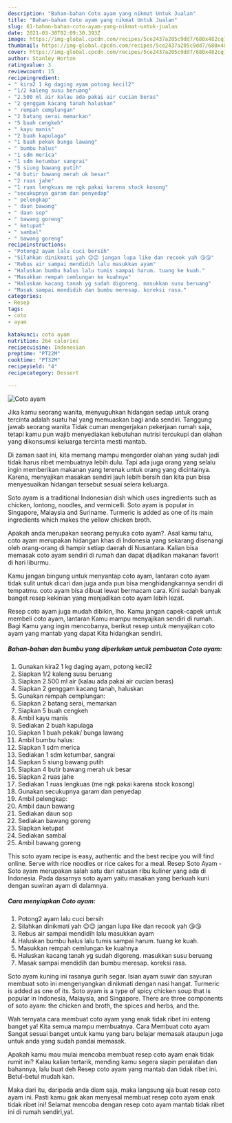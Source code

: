 ```yaml
---
description: "Bahan-bahan Coto ayam yang nikmat Untuk Jualan"
title: "Bahan-bahan Coto ayam yang nikmat Untuk Jualan"
slug: 61-bahan-bahan-coto-ayam-yang-nikmat-untuk-jualan
date: 2021-03-30T02:09:30.393Z
image: https://img-global.cpcdn.com/recipes/5ce2437a205c9dd7/680x482cq70/coto-ayam-foto-resep-utama.jpg
thumbnail: https://img-global.cpcdn.com/recipes/5ce2437a205c9dd7/680x482cq70/coto-ayam-foto-resep-utama.jpg
cover: https://img-global.cpcdn.com/recipes/5ce2437a205c9dd7/680x482cq70/coto-ayam-foto-resep-utama.jpg
author: Stanley Horton
ratingvalue: 3
reviewcount: 15
recipeingredient:
- " kira2 1 kg daging ayam potong kecil2"
- "1/2 kaleng susu beruang"
- "2.500 ml air kalau ada pakai air cucian beras"
- "2 genggam kacang tanah haluskan"
- " rempah cemplungan"
- "2 batang serai memarkan"
- "5 buah cengkeh"
- " kayu manis"
- "2 buah kapulaga"
- "1 buah pekak bunga lawang"
- " bumbu halus"
- "1 sdm merica"
- "1 sdm ketumbar sangrai"
- "5 siung bawang putih"
- "4 butir bawang merah uk besar"
- "2 ruas jahe"
- "1 ruas lengkuas me ngk pakai karena stock kosong"
- "secukupnya garam dan penyedap"
- " pelengkap"
- " daun bawang"
- " daun sop"
- " bawang goreng"
- " ketupat"
- " sambal"
- " bawang goreng"
recipeinstructions:
- "Potong2 ayam lalu cuci bersih"
- "Silahkan dinikmati yah 😉😉 jangan lupa like dan recook yah 😘😘"
- "Rebus air sampai mendidih lalu masukkan ayam"
- "Haluskan bumbu halus lalu tumis sampai harum. tuang ke kuah."
- "Masukkan rempah cemlungan ke kuahnya"
- "Haluskan kacang tanah yg sudah digoreng. masukkan susu beruang"
- "Masak sampai mendidih dan bumbu meresap. koreksi rasa."
categories:
- Resep
tags:
- coto
- ayam

katakunci: coto ayam 
nutrition: 264 calories
recipecuisine: Indonesian
preptime: "PT22M"
cooktime: "PT32M"
recipeyield: "4"
recipecategory: Dessert

---
```



![Coto ayam](https://img-global.cpcdn.com/recipes/5ce2437a205c9dd7/680x482cq70/coto-ayam-foto-resep-utama.jpg)

Jika kamu seorang wanita, menyuguhkan hidangan sedap untuk orang tercinta adalah suatu hal yang memuaskan bagi anda sendiri. Tanggung jawab seorang  wanita Tidak cuman mengerjakan pekerjaan rumah saja, tetapi kamu pun wajib menyediakan kebutuhan nutrisi tercukupi dan olahan yang dikonsumsi keluarga tercinta mesti mantab.

Di zaman  saat ini, kita memang mampu mengorder olahan yang sudah jadi tidak harus ribet membuatnya lebih dulu. Tapi ada juga orang yang selalu ingin memberikan makanan yang terenak untuk orang yang dicintainya. Karena, menyajikan masakan sendiri jauh lebih bersih dan kita pun bisa menyesuaikan hidangan tersebut sesuai selera keluarga. 

Soto ayam is a traditional Indonesian dish which uses ingredients such as chicken, lontong, noodles, and vermicelli. Soto ayam is popular in Singapore, Malaysia and Suriname. Turmeric is added as one of its main ingredients which makes the yellow chicken broth.

Apakah anda merupakan seorang penyuka coto ayam?. Asal kamu tahu, coto ayam merupakan hidangan khas di Indonesia yang sekarang disenangi oleh orang-orang di hampir setiap daerah di Nusantara. Kalian bisa memasak coto ayam sendiri di rumah dan dapat dijadikan makanan favorit di hari liburmu.

Kamu jangan bingung untuk menyantap coto ayam, lantaran coto ayam tidak sulit untuk dicari dan juga anda pun bisa menghidangkannya sendiri di tempatmu. coto ayam bisa dibuat lewat bermacam cara. Kini sudah banyak banget resep kekinian yang menjadikan coto ayam lebih lezat.

Resep coto ayam juga mudah dibikin, lho. Kamu jangan capek-capek untuk membeli coto ayam, lantaran Kamu mampu menyajikan sendiri di rumah. Bagi Kamu yang ingin mencobanya, berikut resep untuk menyajikan coto ayam yang mantab yang dapat Kita hidangkan sendiri.

<!--inarticleads1-->

##### Bahan-bahan dan bumbu yang diperlukan untuk pembuatan Coto ayam:

1. Gunakan  kira2 1 kg daging ayam, potong kecil2
1. Siapkan 1/2 kaleng susu beruang
1. Siapkan 2.500 ml air (kalau ada pakai air cucian beras)
1. Siapkan 2 genggam kacang tanah, haluskan
1. Gunakan  rempah cemplungan:
1. Siapkan 2 batang serai, memarkan
1. Siapkan 5 buah cengkeh
1. Ambil  kayu manis
1. Sediakan 2 buah kapulaga
1. Siapkan 1 buah pekak/ bunga lawang
1. Ambil  bumbu halus:
1. Siapkan 1 sdm merica
1. Sediakan 1 sdm ketumbar, sangrai
1. Siapkan 5 siung bawang putih
1. Siapkan 4 butir bawang merah uk besar
1. Siapkan 2 ruas jahe
1. Sediakan 1 ruas lengkuas (me ngk pakai karena stock kosong)
1. Gunakan secukupnya garam dan penyedap
1. Ambil  pelengkap:
1. Ambil  daun bawang
1. Sediakan  daun sop
1. Sediakan  bawang goreng
1. Siapkan  ketupat
1. Sediakan  sambal
1. Ambil  bawang goreng


This soto ayam recipe is easy, authentic and the best recipe you will find online. Serve with rice noodles or rice cakes for a meal. Resep Soto Ayam - Soto ayam merupakan salah satu dari ratusan ribu kuliner yang ada di Indonesia. Pada dasarnya soto ayam yaitu masakan yang berkuah kuni dengan suwiran ayam di dalamnya. 

<!--inarticleads2-->

##### Cara menyiapkan Coto ayam:

1. Potong2 ayam lalu cuci bersih
1. Silahkan dinikmati yah 😉😉 jangan lupa like dan recook yah 😘😘
1. Rebus air sampai mendidih lalu masukkan ayam
1. Haluskan bumbu halus lalu tumis sampai harum. tuang ke kuah.
1. Masukkan rempah cemlungan ke kuahnya
1. Haluskan kacang tanah yg sudah digoreng. masukkan susu beruang
1. Masak sampai mendidih dan bumbu meresap. koreksi rasa.


Soto ayam kuning ini rasanya gurih segar. Isian ayam suwir dan sayuran membuat soto ini mengenyangkan dinikmati dengan nasi hangat. Turmeric is added as one of its. Soto ayam is a type of spicy chicken soup that is popular in Indonesia, Malaysia, and Singapore. There are three components of soto ayam: the chicken and broth, the spices and herbs, and the. 

Wah ternyata cara membuat coto ayam yang enak tidak ribet ini enteng banget ya! Kita semua mampu membuatnya. Cara Membuat coto ayam Sangat sesuai banget untuk kamu yang baru belajar memasak ataupun juga untuk anda yang sudah pandai memasak.

Apakah kamu mau mulai mencoba membuat resep coto ayam enak tidak rumit ini? Kalau kalian tertarik, mending kamu segera siapin peralatan dan bahannya, lalu buat deh Resep coto ayam yang mantab dan tidak ribet ini. Betul-betul mudah kan. 

Maka dari itu, daripada anda diam saja, maka langsung aja buat resep coto ayam ini. Pasti kamu gak akan menyesal membuat resep coto ayam enak tidak ribet ini! Selamat mencoba dengan resep coto ayam mantab tidak ribet ini di rumah sendiri,ya!.

